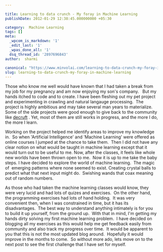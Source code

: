 ```yaml
---
 
title: Learning to data crunch - My foray in Machine Learning
publishDate: 2012-01-29 12:38:45.000000000 +05:30

category:  Machine Learning
tags: []
meta:
  _wpcom_is_markdown: '1'
  _edit_last: '1'
  _wpas_done_all: '1'
  dsq_thread_id: '2897696843'
author:  sharmi
 
canonical: "https://www.minvolai.com/learning-to-data-crunch-my-foray-in-machine-learning/"
slug: learning-to-data-crunch-my-foray-in-machine-learning
---
```

<p>Those who know me well would have known that I had taken a break from my job for my pregnancy and am now enjoying my son's company.   But my hands itched to code and to create. I have been fleshing out my pet project and experimenting in crawling and natural langauge processing.  The project is highly ambitious and may take several man years to materialize. Some of the side projects were good enough to give back to the community like <a href="http://localhost:10003/python/decruft-arc90s-readability-in-python/">decruft</a> . Yet, most of them are still works in progress, and the more I do, the more I learn.</p>
<p>Working on the project helped me identify areas to improve my knowledge in.  So when 'Artificial Intelligence' and 'Machine Learning' were offered as online courses I jumped at the chance to take them.  Then I did not have any clear notion on what would be taught in machine learning except that it would turn out to be useful to me. Now, after the classes, it feels like whole new worlds have been thrown open to me.  Now it is up to me take the baby steps. I have decided to explore the world of machine learning.  The magic of  emerging patterns where none seemed to exist. Creating crystal balls to predict what that next input might do.  Swishing wands that coax meaning out of random numbers.</p>
<p>As those who had taken the machine learning classes would know, they were very lucid and had lots of quizes and exercises.  On the other hand, the programming exercises had lots of hand holding.  It was very convenient then, when I was constrained in time, but it has its disadvantages.  The best way to understand anything intimately is for you to build it up yourself, from the ground up.  With that in mind, I'm getting my hands dirty solving my first machine learning problem.  I have decided on blogging all my exercises as this would help me get feedback easily from community and also track my progress over time.  It would be apparent to you that this is not the most updated blog around.  Hopefully it would improve in the months to come.  So without more ado, lets move on to the next post to see the first challenge that I have set for myself.</p>

